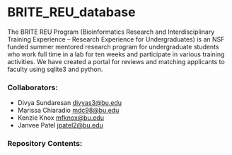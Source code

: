 # BRITE_REU_database
The BRITE REU Program (Bioinformatics Research and Interdisciplinary Training Experience –
Research Experience for Undergraduates) is an NSF funded summer mentored research program
for undergraduate students who work full time in a lab for ten weeks and participate in various
training activities. We have created a portal for reviews and matching applicants to faculty using
sqlite3 and python.

### Collaborators: 
- Divya Sundaresan divyas3@bu.edu
- Marissa Chiaradio mdc98@bu.edu
- Kenzie Knox mfknox@bu.edu
- Janvee Patel jpatel2@bu.edu

### Repository Contents:
